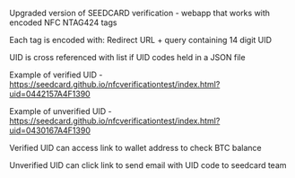 Upgraded version of SEEDCARD verification - webapp that works with encoded NFC NTAG424 tags

Each tag is encoded with: Redirect URL + query containing 14 digit UID

UID is cross referenced with list if UID codes held in a JSON file

Example of verified UID - https://seedcard.github.io/nfcverificationtest/index.html?uid=0442157A4F1390

Example of unverified UID - https://seedcard.github.io/nfcverificationtest/index.html?uid=0430167A4F1390

Verified UID can access link to wallet address to check BTC balance

Unverified UID can click link to send email with UID code to seedcard team


